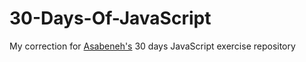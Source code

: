 # 30-Days-Of-JavaScript
My correction for [Asabeneh's](https://github.com/Asabeneh/30-Days-Of-JavaScript) 30 days JavaScript exercise repository
